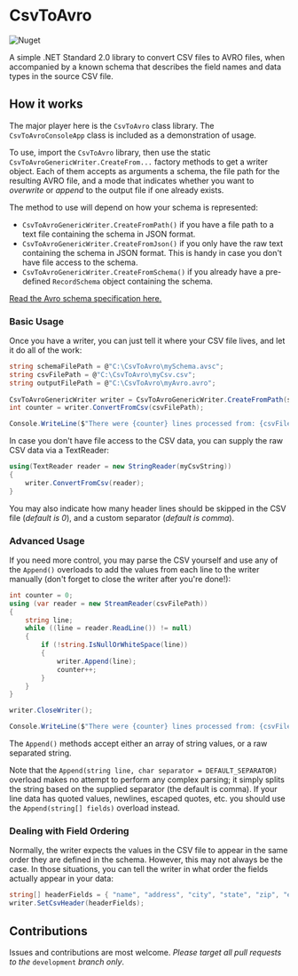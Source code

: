# CsvToAvro

![Nuget](https://img.shields.io/nuget/v/CsvToAvro.svg)

A simple .NET Standard 2.0 library to convert CSV files to AVRO files, when accompanied by a known schema that describes the field names and data types in the source CSV file.

## How it works

The major player here is the `CsvToAvro` class library. The `CsvToAvroConsoleApp` class is included as a demonstration of usage.

To use, import the `CsvToAvro` library, then use the static `CsvToAvroGenericWriter.CreateFrom...` factory methods to get a writer object. Each of them accepts as arguments a schema, the file path for the resulting AVRO file, and a mode that indicates whether you want to *overwrite* or *append* to the output file if one already exists.

The method to use will depend on how your schema is represented:

- `CsvToAvroGenericWriter.CreateFromPath()` if you have a file path to a text file containing the schema in JSON format.
- `CsvToAvroGenericWriter.CreateFromJson()` if you only have the raw text containing the schema in JSON format. This is handy in case you don't have file access to the schema.
- `CsvToAvroGenericWriter.CreateFromSchema()` if you already have a pre-defined `RecordSchema` object containing the schema.

[Read the Avro schema specification here.](https://avro.apache.org/docs/1.8.2/spec.html#schemas)

### Basic Usage

Once you have a writer, you can just tell it where your CSV file lives, and let it do all of the work:

```C#
string schemaFilePath = @"C:\CsvToAvro\mySchema.avsc";
string csvFilePath = @"C:\CsvToAvro\myCsv.csv";
string outputFilePath = @"C:\CsvToAvro\myAvro.avro";
            
CsvToAvroGenericWriter writer = CsvToAvroGenericWriter.CreateFromPath(schemaFilePath, outputFilePath);
int counter = writer.ConvertFromCsv(csvFilePath);

Console.WriteLine($"There were {counter} lines processed from: {csvFilePath}");
```
In case you don't have file access to the CSV data, you can supply the raw CSV data via a TextReader:

```C#
using(TextReader reader = new StringReader(myCsvString))
{
    writer.ConvertFromCsv(reader);
}
```  

You may also indicate how many header lines should be skipped in the CSV file (*default is 0*), and a custom separator (*default is comma*).

### Advanced Usage

If you need more control, you may parse the CSV yourself and use any of the `Append()` overloads to add the values from each line to the writer manually (don't forget to close the writer after you're done!):

```C#
int counter = 0;
using (var reader = new StreamReader(csvFilePath))
{
    string line;
    while ((line = reader.ReadLine()) != null)
    {
        if (!string.IsNullOrWhiteSpace(line))
        {
            writer.Append(line);
            counter++;
        }
    }
}

writer.CloseWriter();

Console.WriteLine($"There were {counter} lines processed from: {csvFilePath}");
```
The `Append()` methods accept either an array of string values, or a raw separated string. 

Note that the `Append(string line, char separator = DEFAULT_SEPARATOR)` overload makes no attempt to perform any complex parsing; it simply splits the string based on the supplied separator (the default is comma). If your line data has quoted values, newlines, escaped quotes, etc. you should use the `Append(string[] fields)` overload instead.

### Dealing with Field Ordering

Normally, the writer expects the values in the CSV file to appear in the same order they are defined in the schema. However, this may not always be the case. In those situations, you can tell the writer in what order the fields actually appear in your data:

```C#
string[] headerFields = { "name", "address", "city", "state", "zip", "email" };
writer.SetCsvHeader(headerFields);
``` 

## Contributions

Issues and contributions are most welcome. *Please target all pull requests to the* `development` *branch only*.
